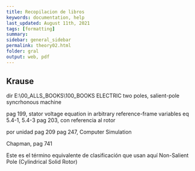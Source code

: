 ```yaml
---
title: Recopilacion de libros
keywords: documentation, help
last_updated: August 11th, 2021
tags: [formatting]
summary: 
sidebar: general_sidebar
permalink: theory02.html
folder: gral
output: web, pdf
---
```


## Krause


dir 
E:\00_ALLS_BOOKS\100_BOOKS ELECTRIC
 two poles, salient-pole syncrhonous machine

 pag 199, stator voltage equation in arbitrary reference-frame variables
 eq 5.4-1, 5.4-3
 pag 203, con referencia al rotor

 por unidad pag 209
 pag 247, Computer Simulation


 Chapman, pag 741


 Este es el término equivalente de clasificación que usan aquí
 Non-Salient Pole (Cylindrical Solid Rotor)